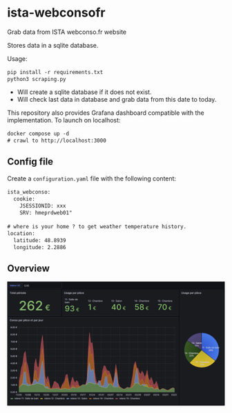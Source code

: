 # ista-webconsofr
Grab data from ISTA webconso.fr website

Stores data in a sqlite database.

Usage: 
```
pip install -r requirements.txt
python3 scraping.py
```
* Will create a sqlite database if it does not exist.
* Will check last data in database and grab data from this date to today.

This repository also provides Grafana dashboard compatible with the implementation.
To launch on localhost:
```
docker compose up -d
# crawl to http://localhost:3000
```

Config file
-----------

Create a `configuration.yaml` file with the following content:
```
ista_webconso:
  cookie:
    JSESSIONID: xxx
    SRV: hmeprdweb01"

# where is your home ? to get weather temperature history.
location:
  latitude: 48.8939
  longitude: 2.2886
```

Overview
---------

![Grafana overview](images/grafana.png)
